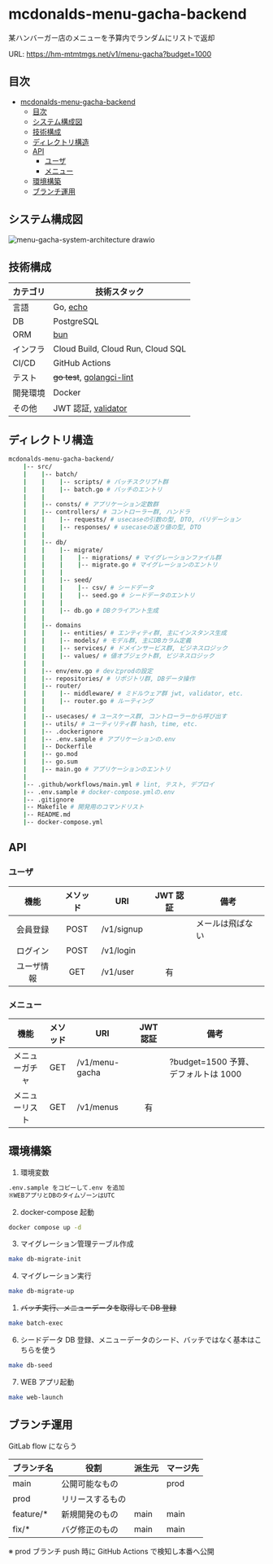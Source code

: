 # mcdonalds-menu-gacha-backend

某ハンバーガー店のメニューを予算内でランダムにリストで返却

URL: https://hm-mtmtmgs.net/v1/menu-gacha?budget=1000

## 目次

- [mcdonalds-menu-gacha-backend](#mcdonalds-menu-gacha-backend)
  - [目次](#目次)
  - [システム構成図](#システム構成図)
  - [技術構成](#技術構成)
  - [ディレクトリ構造](#ディレクトリ構造)
  - [API](#api)
    - [ユーザ](#ユーザ)
    - [メニュー](#メニュー)
  - [環境構築](#環境構築)
  - [ブランチ運用](#ブランチ運用)

## システム構成図

![menu-gacha-system-architecture drawio](https://github.com/hm-mtmtmgs/mcdonalds-menu-gacha-backend/assets/150935913/e7fe37ac-1d86-4483-8950-493dff68eaf7)

## 技術構成

| カテゴリ | 技術スタック                                                            |
| -------- | ----------------------------------------------------------------------- |
| 言語     | Go, [echo](https://github.com/labstack/echo)                            |
| DB       | PostgreSQL                                                              |
| ORM      | [bun](https://github.com/uptrace/bun)                                   |
| インフラ | Cloud Build, Cloud Run, Cloud SQL                                       |
| CI/CD    | GitHub Actions                                                          |
| テスト   | ~~go test~~, [golangci-lint](https://github.com/golangci/golangci-lint) |
| 開発環境 | Docker                                                                  |
| その他   | JWT 認証, [validator](https://github.com/go-playground/validator)       |

## ディレクトリ構造

```sh
mcdonalds-menu-gacha-backend/
    |-- src/
    |    |-- batch/
    |    |    |-- scripts/ # バッチスクリプト群
    |    |    |-- batch.go # バッチのエントリ
    |    |
    |    |-- consts/ # アプリケーション定数群
    |    |-- controllers/ # コントローラー群, ハンドラ
    |    |    |-- requests/ # usecaseの引数の型, DTO, バリデーション
    |    |    |-- responses/ # usecaseの返り値の型, DTO
    |    |
    |    |-- db/
    |    |    |-- migrate/
    |    |    |    |-- migrations/ # マイグレーションファイル群
    |    |    |    |-- migrate.go # マイグレーションのエントリ
    |    |    |
    |    |    |-- seed/
    |    |    |    |-- csv/ # シードデータ
    |    |    |    |-- seed.go # シードデータのエントリ
    |    |    |
    |    |    |-- db.go # DBクライアント生成
    |    |
    |    |-- domains
    |    |    |-- entities/ # エンティティ群, 主にインスタンス生成
    |    |    |-- models/ # モデル群, 主にDBカラム定義
    |    |    |-- services/ # ドメインサービス群, ビジネスロジック
    |    |    |-- values/ # 値オブジェクト群, ビジネスロジック
    |    |
    |    |-- env/env.go # devとprodの設定
    |    |-- repositories/ # リポジトリ群, DBデータ操作
    |    |-- router/
    |    |    |-- middleware/ # ミドルウェア群 jwt, validator, etc.
    |    |    |-- router.go # ルーティング
    |    |
    |    |-- usecases/ # ユースケース群, コントローラーから呼び出す
    |    |-- utils/ # ユーティリティ群 hash, time, etc.
    |    |-- .dockerignore
    |    |-- .env.sample # アプリケーションの.env
    |    |-- Dockerfile
    |    |-- go.mod
    |    |-- go.sum
    |    |-- main.go # アプリケーションのエントリ
    |
    |-- .github/workflows/main.yml # lint, テスト, デプロイ
    |-- .env.sample # docker-compose.ymlの.env
    |-- .gitignore
    |-- Makefile # 開発用のコマンドリスト
    |-- README.md
    |-- docker-compose.yml
```

## API

### ユーザ

|    機能    | メソッド | URI        | JWT 認証 | 備考             |
| :--------: | :------: | ---------- | :------: | ---------------- |
|  会員登録  |   POST   | /v1/signup |          | メールは飛ばない |
|  ログイン  |   POST   | /v1/login  |          |                  |
| ユーザ情報 |   GET    | /v1/user   |    有    |                  |

### メニュー

|      機能      | メソッド | URI            | JWT 認証 | 備考                                 |
| :------------: | :------: | -------------- | :------: | ------------------------------------ |
| メニューガチャ |   GET    | /v1/menu-gacha |          | ?budget=1500 予算、デフォルトは 1000 |
| メニューリスト |   GET    | /v1/menus      |    有    |                                      |

## 環境構築

1. 環境変数

```txt
.env.sample をコピーして.env を追加
※WEBアプリとDBのタイムゾーンはUTC
```

2. docker-compose 起動

```sh
docker compose up -d
```

3. マイグレーション管理テーブル作成

```sh
make db-migrate-init
```

4. マイグレーション実行

```sh
make db-migrate-up
```

1. ~~バッチ実行、メニューデータを取得して DB 登録~~

```sh
make batch-exec
```

6. シードデータ DB 登録、メニューデータのシード、バッチではなく基本はこちらを使う

```sh
make db-seed
```

7. WEB アプリ起動

```sh
make web-launch
```

## ブランチ運用

GitLab flow にならう

| ブランチ名 | 役割             | 派生元 | マージ先 |
| ---------- | ---------------- | ------ | -------- |
| main       | 公開可能なもの   |        | prod     |
| prod       | リリースするもの |        |          |
| feature/\* | 新規開発のもの   | main   | main     |
| fix/\*     | バグ修正のもの   | main   | main     |

※ prod ブランチ push 時に GitHub Actions で検知し本番へ公開
